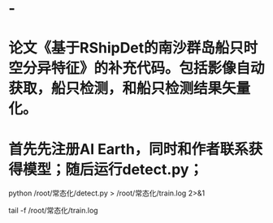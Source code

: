 # -
# 论文《基于RShipDet的南沙群岛船只时空分异特征》的补充代码。包括影像自动获取，船只检测，和船只检测结果矢量化。
# 首先先注册AI Earth，同时和作者联系获得模型；随后运行detect.py；
python /root/常态化/detect.py > /root/常态化/train.log 2>&1

tail -f /root/常态化/train.log
